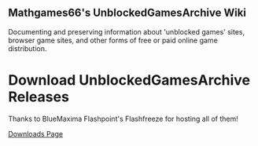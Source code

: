 ## Mathgames66's UnblockedGamesArchive Wiki
Documenting and preserving information about 'unblocked games' sites, browser game sites, and other forms of free or paid online game distribution.

# Download UnblockedGamesArchive Releases

Thanks to BlueMaxima Flashpoint's Flashfreeze for hosting all of them!

[Downloads Page](/unblockedgamesarchive/downloads.md)

